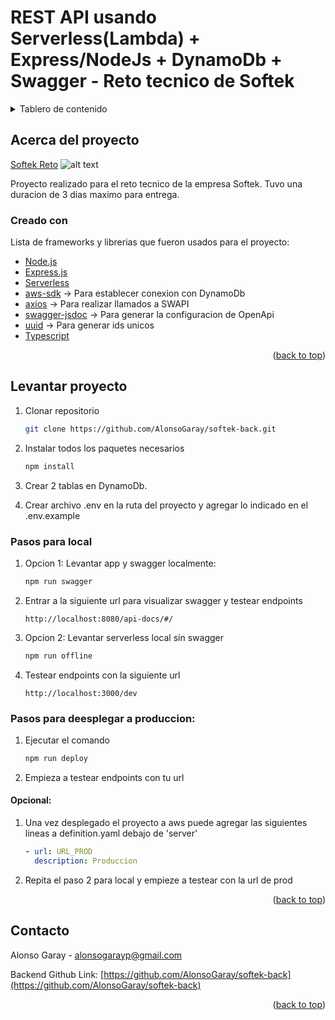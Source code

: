 # REST API usando Serverless(Lambda) + Express/NodeJs + DynamoDb + Swagger - Reto tecnico de Softek

<details>
  <summary>Tablero de contenido</summary>
  <ol>
    <li>
      <a href="#acerca-del-proyecto">Acerca del proyecto</a>
      <ul>
        <li><a href="#creado-con">Creado con</a></li>
      </ul>
    </li>
    <li>
      <a href="#levantar-proyecto">Levantar proyecto localmente</a>
      <ul>
        <li><a href="#pasos">Pasos</a></li>
      </ul>
    </li>
    <li>
      <a href="#pasos-despliegue">Pasos para deesplegar a produccion:</a>
    </li>
    <li><a href="#contacto">Contacto</a></li>
  </ol>
</details>

## Acerca del proyecto

[Softek Reto](https://app.swaggerhub.com/apis-docs/ALONSOGARAYP/softek-api/1.0.0)
![alt text](https://raw.githubusercontent.com/AlonsoGaray/softek-back/main/src/assets/images/Proyecto.png)

Proyecto realizado para el reto tecnico de la empresa Softek. Tuvo una duracion de 3 dias maximo para entrega.

### Creado con

Lista de frameworks y librerias que fueron usados para el proyecto:

- [Node.js](https://nodejs.org/en)
- [Express.js](https://expressjs.com/)
- [Serverless](https://www.serverless.com/)
- [aws-sdk](https://aws.amazon.com/sdk-for-javascript/) -> Para establecer conexion con DynamoDb
- [axios](https://axios-http.com/) -> Para realizar llamados a SWAPI
- [swagger-jsdoc](https://www.npmjs.com/package/swagger-jsdoc) -> Para generar la configuracion de OpenApi
- [uuid](https://www.npmjs.com/package/uuid) -> Para generar ids unicos
- [Typescript](https://www.typescriptlang.org/)

<p align="right">(<a href="#top">back to top</a>)</p>

## Levantar proyecto

1. Clonar repositorio
   ```sh
   git clone https://github.com/AlonsoGaray/softek-back.git
   ```
2. Instalar todos los paquetes necesarios
   ```sh
   npm install
   ```
3. Crear 2 tablas en DynamoDb.

4. Crear archivo .env en la ruta del proyecto y agregar lo indicado en el .env.example

### Pasos para local

1. Opcion 1: Levantar app y swagger localmente:
   ```sh
   npm run swagger
   ```
2. Entrar a la siguiente url para visualizar swagger y testear endpoints
   ```url
   http://localhost:8080/api-docs/#/
   ```
3. Opcion 2: Levantar serverless local sin swagger
   ```sh
   npm run offline
   ```
4. Testear endpoints con la siguiente url
   ```url
   http://localhost:3000/dev
   ```

### Pasos para deesplegar a produccion:

1. Ejecutar el comando
   ```sh
   npm run deploy
   ```
2. Empieza a testear endpoints con tu url

#### Opcional:

1. Una vez desplegado el proyecto a aws puede agregar las siguientes lineas a definition.yaml debajo de 'server'
   ```yaml
   - url: URL_PROD
     description: Produccion
   ```
2. Repita el paso 2 para local y empieze a testear con la url de prod

<p align="right">(<a href="#top">back to top</a>)</p>

## Contacto

Alonso Garay - alonsogarayp@gmail.com

Backend Github Link: [https://github.com/AlonsoGaray/softek-back](https://github.com/AlonsoGaray/softek-back)

<p align="right">(<a href="#top">back to top</a>)</p>
